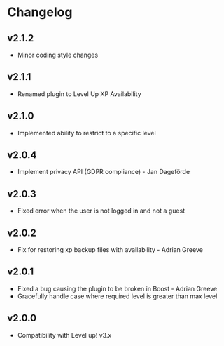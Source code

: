 Changelog
=========

v2.1.2
------

- Minor coding style changes

v2.1.1
------

- Renamed plugin to Level Up XP Availability

v2.1.0
------

- Implemented ability to restrict to a specific level

v2.0.4
------

- Implement privacy API (GDPR compliance) - Jan Dageförde

v2.0.3
------

- Fixed error when the user is not logged in and not a guest

v2.0.2
------

- Fix for restoring xp backup files with availability - Adrian Greeve

v2.0.1
------

- Fixed a bug causing the plugin to be broken in Boost - Adrian Greeve
- Gracefully handle case where required level is greater than max level

v2.0.0
------

- Compatibility with Level up! v3.x
